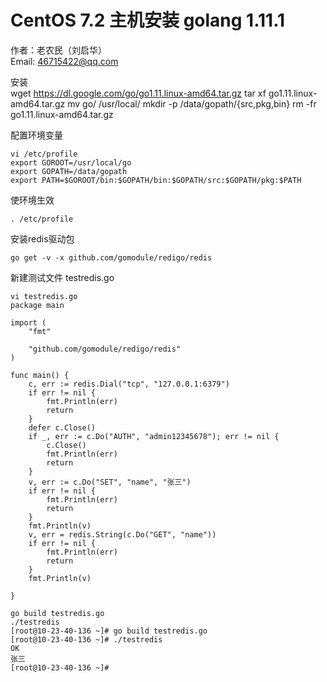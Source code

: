 # CentOS 7.2 主机安装 golang 1.11.1
作者：老农民（刘启华）  
Email: 46715422@qq.com
  
安装    
    wget https://dl.google.com/go/go1.11.linux-amd64.tar.gz
    tar xf go1.11.linux-amd64.tar.gz
    mv go/ /usr/local/
    mkdir -p /data/gopath/{src,pkg,bin}
	rm -fr go1.11.linux-amd64.tar.gz
    	
配置环境变量  
    
    vi /etc/profile
    export GOROOT=/usr/local/go
    export GOPATH=/data/gopath
    export PATH=$GOROOT/bin:$GOPATH/bin:$GOPATH/src:$GOPATH/pkg:$PATH
    
使环境生效  
    
    . /etc/profile
    
安装redis驱动包  
    
    go get -v -x github.com/gomodule/redigo/redis
    
新建测试文件 testredis.go  
    
    vi testredis.go
    package main
    
    import (
    	"fmt"
    
    	"github.com/gomodule/redigo/redis"
    )
    
    func main() {
    	c, err := redis.Dial("tcp", "127.0.0.1:6379")
    	if err != nil {
    		fmt.Println(err)
    		return
    	}
    	defer c.Close()
    	if _, err := c.Do("AUTH", "admin12345678"); err != nil {
    		c.Close()
    		fmt.Println(err)
    		return
    	}
    	v, err := c.Do("SET", "name", "张三")
    	if err != nil {
    		fmt.Println(err)
    		return
    	}
    	fmt.Println(v)
    	v, err = redis.String(c.Do("GET", "name"))
    	if err != nil {
    		fmt.Println(err)
    		return
    	}
    	fmt.Println(v)
    
    }
    
    go build testredis.go
	./testredis
    [root@10-23-40-136 ~]# go build testredis.go 
    [root@10-23-40-136 ~]# ./testredis 
    OK
    张三
    [root@10-23-40-136 ~]#